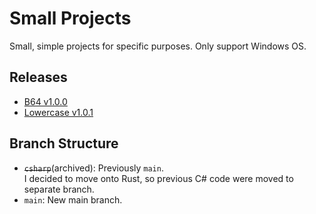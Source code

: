 # Small Projects

Small, simple projects for specific purposes. Only support Windows OS.

## Releases

* [B64 v1.0.0](https://github.com/TetraTheta/Small-Projects/releases/tag/b64-v1.0.0)
* [Lowercase v1.0.1](https://github.com/TetraTheta/Small-Projects/releases/tag/lowercase-v1.0.1)

## Branch Structure

* ~~`csharp`~~(archived): Previously `main`.  
  I decided to move onto Rust, so previous C# code were moved to separate branch.
* `main`: New main branch.
